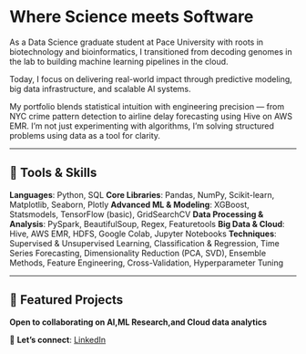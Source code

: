 # Where Science meets Software

As a Data Science graduate student at Pace University with roots in biotechnology and bioinformatics, I transitioned from decoding genomes in the lab to building machine learning pipelines in the cloud. 

Today, I focus on delivering real-world impact through predictive modeling, big data infrastructure, and scalable AI systems.

My portfolio blends statistical intuition with engineering precision — from NYC crime pattern detection to airline delay forecasting using Hive on AWS EMR. I’m not just experimenting with algorithms, I’m solving structured problems using data as a tool for clarity.

---

## 🔧 Tools & Skills  
**Languages**: Python, SQL
**Core Libraries**: Pandas, NumPy, Scikit-learn, Matplotlib, Seaborn, Plotly
**Advanced ML & Modeling**: XGBoost, Statsmodels, TensorFlow (basic), GridSearchCV
**Data Processing & Analysis**: PySpark, BeautifulSoup, Regex, Featuretools
**Big Data & Cloud**: Hive, AWS EMR, HDFS, Google Colab, Jupyter Notebooks
**Techniques**: Supervised & Unsupervised Learning, Classification & Regression, Time Series Forecasting, Dimensionality Reduction (PCA, SVD), Ensemble Methods, Feature Engineering, Cross-Validation, Hyperparameter Tuning

---

## 📂 Featured Projects  

**Open to collaborating on AI,ML Research,and Cloud data analytics**

📢 **Let’s connect**: [LinkedIn](https://www.linkedin.com/in/jayashreejohnson)


